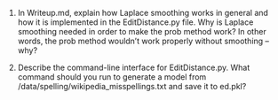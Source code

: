 1. In Writeup.md, explain how Laplace smoothing works in general and how it is implemented in the EditDistance.py file. Why is Laplace smoothing needed in order to make the prob method work? In other words, the prob method wouldn’t work properly without smoothing – why?

2. Describe the command-line interface for EditDistance.py. What command should you run to generate a model from /data/spelling/wikipedia_misspellings.txt and save it to ed.pkl?

